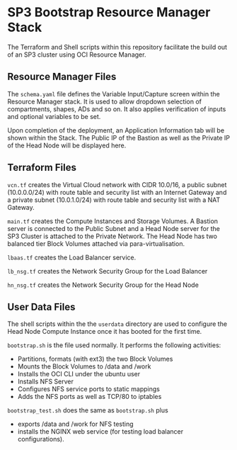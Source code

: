 # SP3 Bootstrap Resource Manager Stack
The Terraform and Shell scripts within this repository facilitate the build out of an SP3 cluster using OCI Resource Manager.

## Resource Manager Files
The `schema.yaml` file defines the Variable Input/Capture screen within the Resource Manager stack.  It is used to allow dropdown selection of compartments, shapes, ADs and so on.  It also applies verification of inputs and optional variables to be set. 

Upon completion of the deployment, an Application Information tab will be shown within the Stack.  The Public IP of the Bastion as well as the Private IP of the Head Node will be displayed here.
## Terraform Files

`vcn.tf` creates the Virtual Cloud network with CIDR 10.0/16, a public subnet (10.0.0.0/24) with route table and security list with an Internet Gateway and a private subnet (10.0.1.0/24) with route table and security list with a NAT Gateway.

`main.tf` creates the Compute Instances and Storage Volumes.  A Bastion server is connected to the Public Subnet and a Head Node server for the SP3 Cluster is attached to the Private Network.  The Head Node has two balanced tier Block Volumes attached via para-virtualisation.

`lbaas.tf` creates the Load Balancer service.

`lb_nsg.tf` creates the Network Security Group for the Load Balancer

`hn_nsg.tf` creates the Network Security Group for the Head Node

## User Data Files
The shell scripts within the the `userdata` directory are used to configure the Head Node Compute Instance once it has booted for the first time.

`bootstrap.sh` is the file used normally.  It performs the following activities:
- Partitions, formats (with ext3) the two Block Volumes
- Mounts the Block Volumes to /data and /work
- Installs the OCI CLI under the ubuntu user
- Installs NFS Server
- Configures NFS service ports to static mappings
- Adds the NFS ports as well as TCP/80 to iptables

`bootstrap_test.sh` does the same as `bootstrap.sh` plus 
- exports /data and /work for NFS testing
- installs the NGINX web service (for testing load balancer configurations).